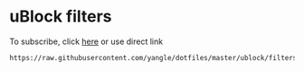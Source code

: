 # uBlock filters

To subscribe, click [here][] or use direct link
```txt
https://raw.githubusercontent.com/yangle/dotfiles/master/ublock/filters.txt
```

[here]: https://subscribe.adblockplus.org/?location=https://raw.githubusercontent.com/yangle/dotfiles/master/ublock/filters.txt&title=yangle%27s%20filters
